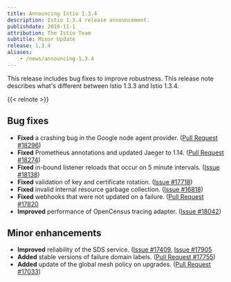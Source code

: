 ```yaml
---
title: Announcing Istio 1.3.4
description: Istio 1.3.4 release announcement.
publishdate: 2019-11-1
attribution: The Istio Team
subtitle: Minor Update
release: 1.3.4
aliases:
    - /news/announcing-1.3.4
---
```


This release includes bug fixes to improve robustness. This release note describes what's different between Istio 1.3.3 and Istio 1.3.4.

{{< relnote >}}

## Bug fixes

- **Fixed** a crashing bug in the Google node agent provider. ([Pull Request #18296](https://github.com/istio/istio/pull/18260))
- **Fixed** Prometheus annotations and updated Jaeger to 1.14. ([Pull Request #18274](https://github.com/istio/istio/pull/18274))
- **Fixed** in-bound listener reloads that occur on 5 minute intervals. ([Issue #18138](https://github.com/istio/istio/issues/18088))
- **Fixed** validation of key and certificate rotation. ([Issue #17718](https://github.com/istio/istio/issues/17718))
- **Fixed** invalid internal resource garbage collection. ([Issue #16818](https://github.com/istio/istio/issues/16818))
- **Fixed** webhooks that were not updated on a failure. ([Pull Request #17820](https://github.com/istio/istio/pull/17820)
- **Improved** performance of OpenCensus tracing adapter. ([Issue #18042](https://github.com/istio/istio/issues/18042))

## Minor enhancements

- **Improved** reliability of the SDS service. ([Issue #17409](https://github.com/istio/istio/issues/17409), [Issue #17905](https://github.com/istio/istio/issues/17905])
- **Added** stable versions of failure domain labels. ([Pull Request #17755](https://github.com/istio/istio/pull/17755))
- **Added** update of the global mesh policy on upgrades. ([Pull Request #17033](https://github.com/istio/istio/pull/17033))
